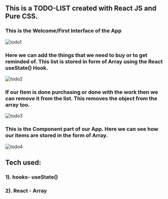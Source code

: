 ## This is a TODO-LIST created with React JS and Pure CSS.

### This is the Welcome/First Interface of the App
![todo1](https://user-images.githubusercontent.com/76623158/210578332-2b52f7f5-2faa-4003-8b3b-8794a298e8c6.jpg)

### Here we can add the things that we need to buy or to get reminded of. This list is stored in form of Array using the React useState() Hook.
![todo2](https://user-images.githubusercontent.com/76623158/210578607-3bf5a1bc-df09-4af2-8dc5-b575f9ea63e4.jpg)

### If our Item is done purchasing or done with the work then we can remove it from the list. This removes the object from the array too.
![todo3](https://user-images.githubusercontent.com/76623158/210578777-2a9a4424-6da1-4730-9dd2-d11032a0655a.jpg)

### This is the Component part of our App. Here we can see how our items are stored in the form of Array.
![todo4](https://user-images.githubusercontent.com/76623158/210578993-050b18fe-e7ef-4e2c-ad75-22eb0b23f4bf.jpg)


## Tech used:
### 1). hooks- useState()
### 2). React - Array
